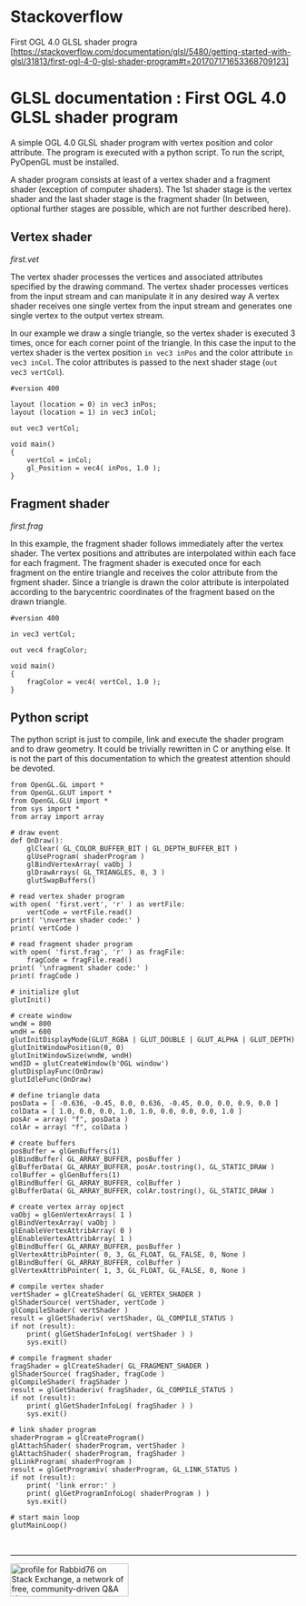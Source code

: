 # Stackoverflow #

First OGL 4.0 GLSL shader progra
[https://stackoverflow.com/documentation/glsl/5480/getting-started-with-glsl/31813/first-ogl-4-0-glsl-shader-program#t=201707171653368709123]


# GLSL documentation : First OGL 4.0 GLSL shader program #

A simple OGL 4.0 GLSL shader program with vertex position and color attribute.
The program is executed with a python script. To run the script, PyOpenGL must be installed.

A shader program consists at least of a vertex shader and a fragment shader (exception of computer shaders).
The 1st shader stage is the vertex shader and the last shader stage is the fragment shader (In between, optional further stages are possible, which are not further described here).


## Vertex shader ##
*first.vet*

The vertex shader processes the vertices and associated attributes specified by the drawing command.
The vertex shader processes vertices from the input stream and can manipulate it in any desired way
A vertex shader receives one single vertex from the input stream and generates one single vertex to the output vertex stream.

In our example we draw a single triangle, so the vertex shader is executed 3 times, once for each corner point of the triangle. In this case the input to the vertex shader is the vertex position `in vec3 inPos` and the color attribute `in vec3 inCol`. The color attributes is passed to the next shader stage (`out vec3 vertCol`).

    #version 400
    
    layout (location = 0) in vec3 inPos;
    layout (location = 1) in vec3 inCol;
    
    out vec3 vertCol;
    
    void main()
    {
        vertCol = inCol;
        gl_Position = vec4( inPos, 1.0 );
    }

## Fragment shader ##
*first.frag*

In this example, the fragment shader follows immediately after the vertex shader.
The vertex positions and attributes are interpolated within each face for each fragment.
The fragment shader is executed once for each fragment on the entire triangle and receives the color attribute from the frgment shader.
Since a triangle is drawn the color attribute is interpolated according to the barycentric coordinates of the fragment based on the drawn triangle.


    #version 400
    
    in vec3 vertCol;
    
    out vec4 fragColor;
    
    void main()
    {
        fragColor = vec4( vertCol, 1.0 );
    }

## Python script ##

The python script is just to compile, link and execute the shader program and to draw geometry.
It could be trivially rewritten in C or anything else. It  is not the part of this documentation to
which the greatest attention should be devoted. 

    from OpenGL.GL import *
    from OpenGL.GLUT import *
    from OpenGL.GLU import *
    from sys import *
    from array import array
                 
    # draw event
    def OnDraw(): 
        glClear( GL_COLOR_BUFFER_BIT | GL_DEPTH_BUFFER_BIT )
        glUseProgram( shaderProgram )
        glBindVertexArray( vaObj )
        glDrawArrays( GL_TRIANGLES, 0, 3 )
        glutSwapBuffers()
    
    # read vertex shader program
    with open( 'first.vert', 'r' ) as vertFile:
        vertCode = vertFile.read()
    print( '\nvertex shader code:' )
    print( vertCode )
    
    # read fragment shader program
    with open( 'first.frag', 'r' ) as fragFile:
        fragCode = fragFile.read()
    print( '\nfragment shader code:' )
    print( fragCode )
    
    # initialize glut
    glutInit()
    
    # create window
    wndW = 800
    wndH = 600
    glutInitDisplayMode(GLUT_RGBA | GLUT_DOUBLE | GLUT_ALPHA | GLUT_DEPTH)
    glutInitWindowPosition(0, 0)
    glutInitWindowSize(wndW, wndH)
    wndID = glutCreateWindow(b'OGL window') 
    glutDisplayFunc(OnDraw) 
    glutIdleFunc(OnDraw)
    
    # define triangle data
    posData = [ -0.636, -0.45, 0.0, 0.636, -0.45, 0.0, 0.0, 0.9, 0.0 ]
    colData = [ 1.0, 0.0, 0.0, 1.0, 1.0, 0.0, 0.0, 0.0, 1.0 ]
    posAr = array( "f", posData )
    colAr = array( "f", colData )
    
    # create buffers
    posBuffer = glGenBuffers(1)
    glBindBuffer( GL_ARRAY_BUFFER, posBuffer )
    glBufferData( GL_ARRAY_BUFFER, posAr.tostring(), GL_STATIC_DRAW )
    colBuffer = glGenBuffers(1)
    glBindBuffer( GL_ARRAY_BUFFER, colBuffer )
    glBufferData( GL_ARRAY_BUFFER, colAr.tostring(), GL_STATIC_DRAW )
    
    # create vertex array opject
    vaObj = glGenVertexArrays( 1 )
    glBindVertexArray( vaObj )
    glEnableVertexAttribArray( 0 )
    glEnableVertexAttribArray( 1 )
    glBindBuffer( GL_ARRAY_BUFFER, posBuffer )
    glVertexAttribPointer( 0, 3, GL_FLOAT, GL_FALSE, 0, None )
    glBindBuffer( GL_ARRAY_BUFFER, colBuffer )
    glVertexAttribPointer( 1, 3, GL_FLOAT, GL_FALSE, 0, None )
    
    # compile vertex shader
    vertShader = glCreateShader( GL_VERTEX_SHADER )
    glShaderSource( vertShader, vertCode )
    glCompileShader( vertShader )
    result = glGetShaderiv( vertShader, GL_COMPILE_STATUS )
    if not (result):
        print( glGetShaderInfoLog( vertShader ) )
        sys.exit()
    
    # compile fragment shader
    fragShader = glCreateShader( GL_FRAGMENT_SHADER )
    glShaderSource( fragShader, fragCode )
    glCompileShader( fragShader )
    result = glGetShaderiv( fragShader, GL_COMPILE_STATUS )
    if not (result):
        print( glGetShaderInfoLog( fragShader ) )
        sys.exit()
    
    # link shader program
    shaderProgram = glCreateProgram()
    glAttachShader( shaderProgram, vertShader )
    glAttachShader( shaderProgram, fragShader )
    glLinkProgram( shaderProgram )
    result = glGetProgramiv( shaderProgram, GL_LINK_STATUS )
    if not (result):
        print( 'link error:' )
        print( glGetProgramInfoLog( shaderProgram ) )
        sys.exit()
    
    # start main loop
    glutMainLoop()


<br/><hr/>

<a href="https://stackexchange.com/users/7322082/rabbid76"><img src="https://stackexchange.com/users/flair/7322082.png" width="208" height="58" alt="profile for Rabbid76 on Stack Exchange, a network of free, community-driven Q&amp;A sites" title="profile for Rabbid76 on Stack Exchange, a network of free, community-driven Q&amp;A sites" /></a>

